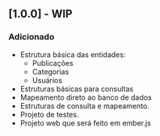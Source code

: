 ﻿## [1.0.0] - WIP
### Adicionado
 - Estrutura básica das entidades:
    - Publicações
    - Categorias
    - Usuários
 - Estruturas básicas para consultas
 - Mapeamento direto ao banco de dados
 - Estruturas de consulta e mapeamento.
 - Projeto de testes.
 - Projeto web que será feito em ember.js